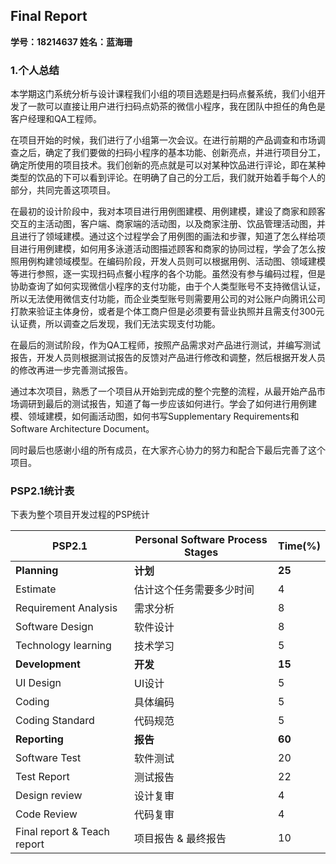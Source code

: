 ## Final Report

**学号：18214637 姓名：蓝海珊**

### 1.个人总结
本学期这门系统分析与设计课程我们小组的项目选题是扫码点餐系统，我们小组开发了一款可以直接让用户进行扫码点奶茶的微信小程序，我在团队中担任的角色是客户经理和QA工程师。

在项目开始的时候，我们进行了小组第一次会议。在进行前期的产品调查和市场调查之后，确定了我们要做的扫码小程序的基本功能、创新亮点，并进行项目分工，确定所使用的项目技术。我们创新的亮点就是可以对某种饮品进行评论，即在某种类型的饮品的下可以看到评论。在明确了自己的分工后，我们就开始着手每个人的部分，共同完善这项项目。

在最初的设计阶段中，我对本项目进行用例图建模、用例建模，建设了商家和顾客交互的主活动图，客户端、商家端的活动图，以及商家注册、饮品管理活动图，并且进行了领域建模。通过这个过程学会了用例图的画法和步骤，知道了怎么样给项目进行用例建模，如何用多泳道活动图描述顾客和商家的协同过程，学会了怎么按照用例构建领域模型。在编码阶段，开发人员则可以根据用例、活动图、领域建模等进行参照，逐一实现扫码点餐小程序的各个功能。虽然没有参与编码过程，但是协助查询了如何实现微信小程序的支付功能，由于个人类型账号不支持微信认证，所以无法使用微信支付功能，而企业类型账号则需要用公司的对公账户向腾讯公司打款来验证主体身份，或者是个体工商户但是必须要有营业执照并且需支付300元认证费，所以调查之后发现，我们无法实现支付功能。

在最后的测试阶段，作为QA工程师，按照产品需求对产品进行测试，并编写测试报告，开发人员则根据测试报告的反馈对产品进行修改和调整，然后根据开发人员的修改再进一步完善测试报告。

通过本次项目，熟悉了一个项目从开始到完成的整个完整的流程，从最开始产品市场调研到最后的测试报告，知道了每一步应该如何进行。学会了如何进行用例建模、领域建模，如何画活动图，如何书写Supplementary Requirements和Software Architecture Document。

同时最后也感谢小组的所有成员，在大家齐心协力的努力和配合下最后完善了这个项目。


###  PSP2.1统计表

下表为整个项目开发过程的PSP统计



| PSP2.1                      | Personal Software Process Stages | Time(%) |
| --------------------------- | -------------------------------- | ------- |
| **Planning**                | **计划**                           | **25**  |
| Estimate                    | 估计这个任务需要多少时间                     | 4       |
| Requirement Analysis        | 需求分析                             | 8       |
| Software Design             | 软件设计                             | 8       |
| Technology learning         | 技术学习                             | 5       |
| **Development**             | **开发**                           | **15**  |
| UI Design                   | UI设计                             | 5      |
| Coding                      | 具体编码                             | 5      |
| Coding Standard             | 代码规范                             | 5      |
| **Reporting**               | **报告**                           | **60**  |
| Software Test               | 软件测试                             | 20       |
| Test Report                 | 测试报告                             | 22       |
| Design review               | 设计复审                             | 4       |
| Code Review                 | 代码复审                             | 4       |
| Final report & Teach report | 项目报告 & 最终报告                      | 10      |
